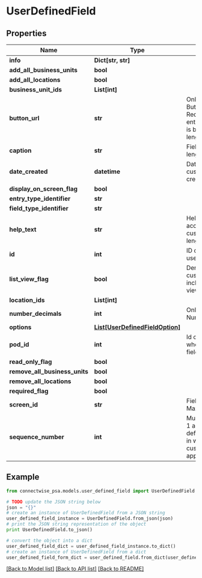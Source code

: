 # UserDefinedField


## Properties
Name | Type | Description | Notes
------------ | ------------- | ------------- | -------------
**info** | **Dict[str, str]** |  | [optional] 
**add_all_business_units** | **bool** |  | [optional] 
**add_all_locations** | **bool** |  | [optional] 
**business_unit_ids** | **List[int]** |  | [optional] 
**button_url** | **str** | Only available with Button Field Type. Required when entryTypeIdentifier is button Max length: 1000; | [optional] 
**caption** | **str** | Field caption Max length: 25; | 
**date_created** | **datetime** | Date in UTC the custom field was created | [optional] 
**display_on_screen_flag** | **bool** |  | [optional] 
**entry_type_identifier** | **str** |  | [optional] 
**field_type_identifier** | **str** |  | 
**help_text** | **str** | Help text to accompany the custom field Max length: 1000; | [optional] 
**id** | **int** | ID of the custom user defined field | [optional] 
**list_view_flag** | **bool** | Denotes that this custom field is included on a list view | [optional] 
**location_ids** | **List[int]** |  | [optional] 
**number_decimals** | **int** | Only valid for Number or percent | [optional] 
**options** | [**List[UserDefinedFieldOption]**](UserDefinedFieldOption.md) |  | [optional] 
**pod_id** | **int** | Id of the Pod where the custom field will be placed | 
**read_only_flag** | **bool** |  | [optional] 
**remove_all_business_units** | **bool** |  | [optional] 
**remove_all_locations** | **bool** |  | [optional] 
**required_flag** | **bool** |  | [optional] 
**screen_id** | **str** | Field ScreenID Max length: 25; | [optional] 
**sequence_number** | **int** | Must be between 1 and 500.  This defines the order in which the custom fields will appear | 

## Example

```python
from connectwise_psa.models.user_defined_field import UserDefinedField

# TODO update the JSON string below
json = "{}"
# create an instance of UserDefinedField from a JSON string
user_defined_field_instance = UserDefinedField.from_json(json)
# print the JSON string representation of the object
print UserDefinedField.to_json()

# convert the object into a dict
user_defined_field_dict = user_defined_field_instance.to_dict()
# create an instance of UserDefinedField from a dict
user_defined_field_form_dict = user_defined_field.from_dict(user_defined_field_dict)
```
[[Back to Model list]](../README.md#documentation-for-models) [[Back to API list]](../README.md#documentation-for-api-endpoints) [[Back to README]](../README.md)


